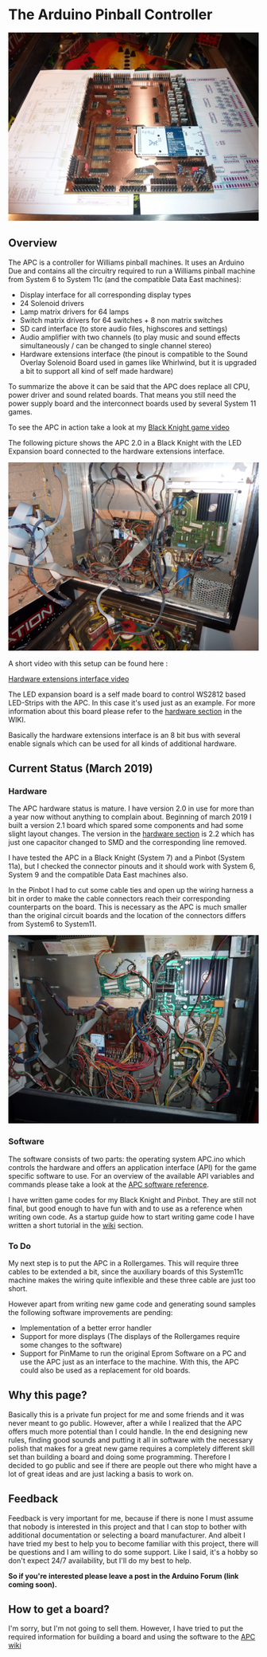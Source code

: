 # The Arduino Pinball Controller
![APC 2.0](https://github.com/AmokSolderer/APC/blob/master/DOC/PICS/APC.JPG)
## Overview

The APC is a controller for Williams pinball machines. It uses an Arduino Due and contains all the circuitry required to run a Williams pinball machine from System 6 to System 11c (and the compatible Data East machines):

* Display interface for all corresponding display types
* 24 Solenoid drivers
* Lamp matrix drivers for 64 lamps
* Switch matrix drivers for 64 switches + 8 non matrix switches
* SD card interface (to store audio files, highscores and settings)
* Audio amplifier with two channels (to play music and sound effects simultaneously / can be changed to single channel stereo)
* Hardware extensions interface (the pinout is compatible to the Sound Overlay Solenoid Board used in games like Whirlwind, but it is upgraded a bit to support all kind of self made hardware)

To summarize the above it can be said that the APC does replace all CPU, power driver and sound related boards. That means you still need the power supply board and the interconnect boards used by several System 11 games.

To see the APC in action take a look at my [Black Knight game video](https://youtu.be/N5ipyHBKzgs)

The following picture shows the APC 2.0 in a Black Knight with the LED Expansion board connected to the hardware extensions interface.

![Arduino Pinball Controller](https://github.com/AmokSolderer/APC/blob/master/DOC/PICS/BKopen.JPG)

A short video with this setup can be found here : 

[Hardware extensions interface video](https://youtu.be/8BnVTpKq-2Y)

The LED expansion board is a self made board to control WS2812 based LED-Strips with the APC. In this case it's used just as an example. For more information about this board please refer to the [hardware section](https://github.com/AmokSolderer/APC/tree/master/DOC/Hardware) in the WIKI.

Basically the hardware extensions interface is an 8 bit bus with several enable signals which can be used for all kinds of additional hardware.

## Current Status (March 2019)

### Hardware

The APC hardware status is mature. I have version 2.0 in use for more than a year now without anything to complain about. Beginning of march 2019 I built a version 2.1 board which spared some components and had some slight layout changes. The version in the [hardware section](https://github.com/AmokSolderer/APC/tree/master/DOC/Hardware) is 2.2 which has just one capacitor changed to SMD and the corresponding line removed.

I have tested the APC in a Black Knight (System 7) and a Pinbot (System 11a), but I checked the connector pinouts and it should work with System 6, System 9 and the compatible Data East machines also.

In the Pinbot I had to cut some cable ties and open up the wiring harness a bit in order to make the cable connectors reach their corresponding counterparts on the board. This is necessary as the APC is much smaller than the original circuit boards and the location of the connectors differs from System6 to System11.

![Pic Pinbot](https://github.com/AmokSolderer/APC/blob/master/DOC/PICS/APC_Pinbot.JPG)

### Software

The software consists of two parts: the operating system APC.ino which controls the hardware and offers an application interface (API) for the game specific software to use. For an overview of the available API variables and commands please take a look at the
[APC software reference](https://github.com/AmokSolderer/APC/blob/master/DOC/Software/APC_SW_reference.pdf).

I have written game codes for my Black Knight and Pinbot. They are still not final, but good enough to have fun with and to use as a reference when writing own code. As a startup guide how to start writing game code I have written a short tutorial in the [wiki](https://github.com/AmokSolderer/APC/wiki) section.

### To Do

My next step is to put the APC in a Rollergames. This will require three cables to be extended a bit, since the auxiliary boards of this System11c machine makes the wiring quite inflexible and these three cable are just too short.

However apart from writing new game code and generating sound samples the following software improvements are pending:

* Implementation of a better error handler
* Support for more displays (The displays of the Rollergames require some changes to the software)
* Support for PinMame to run the original Eprom Software on a PC and use the APC just as an interface to the machine. With this, the APC could also be used as a replacement for old boards.

## Why this page?

Basically this is a private fun project for me and some friends and it was never meant to go public. However, after a while I realized that the APC offers much more potential than I could handle. In the end designing new rules, finding good sounds and putting it all in software with the necessary polish that makes for a great new game requires a completely different skill set than building a board and doing some programming. Therefore I decided to go public and see if there are people out there who might have a lot of great ideas and are just lacking a basis to work on.
 
## Feedback

Feedback is very important for me, because if there is none I must assume that nobody is interested in this project and that I can stop to bother with additional documentation or selecting a board manufacturer. And albeit I have tried my best to help you to become familiar with this project, there will be questions and I am willing to do some support. Like I said, it's a hobby so don't expect 24/7 availability, but I'll do my best to help.

**So if you're interested please leave a post in the Arduino Forum (link coming soon).**

## How to get a board?

I'm sorry, but I'm not going to sell them. However, I have tried to put the required information for building a board and using the software to the [APC wiki](https://github.com/AmokSolderer/APC/wiki/Home)
